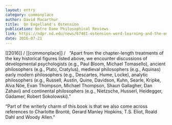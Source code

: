 ```yaml
---
layout: entry
category: commonplace
author: David Macarthur
title:  On Engelland's Ostension
publication: Notre Dame Philosophical Reviews
link: https://ndpr.nd.edu/news/67481-ostension-word-learning-and-the-embodied-mind/
date: 2016-07-21
---
```


[[2016]] / [[commonplace]] / 
 
“Apart from the chapter-length treatments of the key historical figures listed above, we encounter discussions of developmental psychologists (e.g., Paul Bloom, Michael Tomasello), ancient philosophers (e.g., Plato, Cratylus), medieval philosophers (e.g., Aquinas) early modern philosophers (e.g., Descartes, Hume, Locke), analytic philosophers (e.g., Russell, Austin, Quine, Davidson, Kuhn, Searle, Kripke, Alva Nöe, Evan Thompson, Michael Thompson, Shaun Gallagher, Dan Zahavi) and continental philosophers (e.g., Nietzsche, Husserl, Heidegger, Gadamer, Robert Sokolowski).”

“Part of the writerly charm of this book is that we also come across references to Charlotte Brontë, Gerard Manley Hopkins, T.S. Eliot, Roald Dahl and Woody Allen.”
